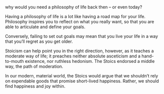 why would you need a philosophy of life back then – or even today?

Having a philosophy of life is a lot like having a road map for your life. Philosophy inspires you to reflect on what you really want, so that you are able to articulate and define your goals.

Conversely, failing to set out goals may mean that you live your life in a way that you’ll regret as you get older.

Stoicism can help point you in the right direction, however, as it teaches a moderate way of life; it preaches neither absolute asceticism and a hand-to-mouth existence, nor ruthless hedonism. The Stoics endorsed a middle way, the path of moderation.

In our modern, material world, the Stoics would argue that we shouldn’t rely on expendable goods that promise short-lived happiness. Rather, we should find happiness and joy within.